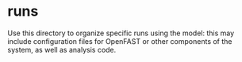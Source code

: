 # runs

Use this directory to organize specific runs using the model: this may include configuration files for OpenFAST or other components of the system, as well as analysis code.